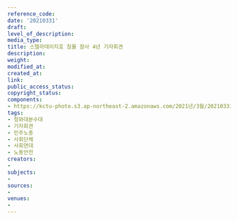 ```yaml
---
reference_code: 
date: '20210331'
draft: 
level_of_description: 
media_type: 
title: 스텔라데이지호 침몰 참사 4년 기자회견
description: 
weight: 
modified_at: 
created_at: 
link: 
public_access_status: 
copyright_status: 
components:
- https://kctu-photo.s3.ap-northeast-2.amazonaws.com/2021년/3월/20210331-스텔라데이지호+침몰+참사+4년+기자회견_청와대분수대_기자회견_민주노총_사회단체_사회연대_노동안전/_1DX0446.jpg
tags:
- 청와대분수대
- 기자회견
- 민주노총
- 사회단체
- 사회연대
- 노동안전
creators:
- 
subjects:
- 
sources:
- 
venues:
- 
---
```

